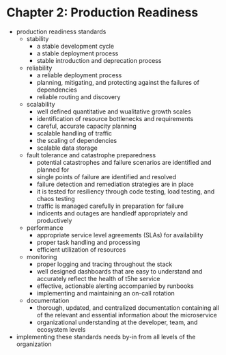 # Chapter 2: Production Readiness

- production readiness standards
  - stability
    - a stable development cycle
    - a stable deployment process
    - stable introduction and deprecation process
  - reliability
    - a reliable deployment process
    - planning, mitigating, and protecting against the failures of dependencies
    - reliable routing and discovery
  - scalability
    - well defined quantitative and wualitative growth scales
    - identification of resource bottlenecks and requirements
    - careful, accurate capacity planning
    - scalable handling of traffic
    - the scaling of dependencies
    - scalable data storage
  - fault tolerance and catastrophe preparedness
    - potential catastrophes and failure scenarios are identified and planned for
    - single points of failure are identified and resolved
    - failure detection and remediation strategies are in place
    - it is tested for resiliency through code testing, load testing, and chaos testing
    - traffic is managed carefully in preparation for failure
    - indicents and outages are handledf appropriately and productively
  - performance
    - appropriate service level agreements (SLAs) for availability
    - proper task handling and processing
    - efficient utilization of resources
  - monitoring
    - proper logging and tracing throughout the stack
    - well designed dashboards that are easy to understand and accurately reflect the health of t5he service
    - effective, actionable alerting accompanied by runbooks
    - implementing and maintaining an on-call rotation
  - documentation
    - thorough, updated, and centralized documentation containing all of the relevant and essential information about the microservice
    - organizational understanding at the developer, team, and ecosystem levels
- implementing these standards needs by-in from all levels of the organization
